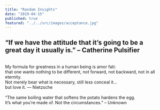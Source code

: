 ```yaml
---
title: "Random Insights"
date: "2019-04-15"
published: true
featured: "../../src/images/acceptance.jpg"
---
```


## “If we have the attitude that it’s going to be a great day it usually is.” – Catherine Pulsifier
<br/>
My formula for greatness in a human being is amor fati: 
<br/>
that one wants nothing to be different, not forward, not backward, not in all eternity. 
<br/>
Not merely bear what is necessary, still less conceal it... 
<br/>
but love it.
— Nietzsche
<br/>
<br/>
“The same boiling water that softens the potato hardens the egg. 
<br/>
It’s what you’re made of. Not the circumstances.” – Unknown
<br/>
<br/>
<br/>